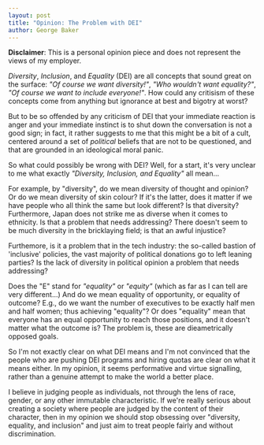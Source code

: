 ```yaml
---
layout: post
title: "Opinion: The Problem with DEI"
author: George Baker
---
```

<div class="alert alert-light" role="alert">
<strong>Disclaimer</strong>: This is a personal opinion piece and does not represent the views of my employer.
</div>


_Diversity_, _Inclusion_, and _Equality_ (DEI) are all concepts that sound great on the surface: _"Of course we want diversity!"_,
_"Who wouldn't want equality?"_, _"Of course we want to include everyone!"_.
How could any critisism of these concepts come from anything but ignorance at
best and bigotry at worst?

But to be so offended by any criticism of DEI that your immediate reaction is
anger and your immediate instinct is to shut down the conversation is not a good
sign; in fact, it rather suggests to me that this might be a bit of a cult,
centered around a set of _political_ beliefs that are not to be questioned, and that are
grounded in an ideological moral panic.

So what could possibly be wrong with DEI? Well, for a start, it's very unclear to me what exactly
_"Diversity, Inclusion, and Equality"_ all mean...

For example, by "diversity", do we mean diversity of thought and opinion? Or do we mean diversity
of skin colour? If it's the latter, does it matter if we have people who all think the same but 
look different? Is that diversity? Furthermore, Japan does not strike me as diverse when it comes
to ethnicity. Is that a problem that needs addressing? There doesn't seem to be much diversity in
the bricklaying field; is that an awful injustice?

Furthemore, is it a problem
that in the tech industry: the so-called bastion of 'inclusive' policies, the vast majority of political donations go to left leaning
parties? Is the lack of diversity in political opinion a problem that needs
addressing?

Does the "E" stand for _"equality"_ or _"equity"_ (which as far as I can tell are very different...)
And do we mean equality of opportunity, or equality of outcome? E.g., do we want the number of 
executives to be exactly half men and half women; thus achieving "equality"? Or does "equality"
mean that everyone has an equal opportunity to reach those positions, and it doesn't matter what
the outcome is? The problem is, these are dieametrically opposed goals.

So I'm not exactly clear on what DEI means and I'm not convinced that the
people who are pushing DEI programs and hiring quotas are clear on what it means either. In my opinion,
it seems performative and virtue signalling, rather than a genuine attempt to make the world a better
place.

I believe in judging people as individuals, not through the lens of race,
gender, or any other immutable characteristic. If we're really serious about
creating a society where people are judged by the content of their character,
then in my opinion we should stop obsessing over "diversity, equality, and inclusion" and 
just aim to treat people fairly and without discrimination. 

